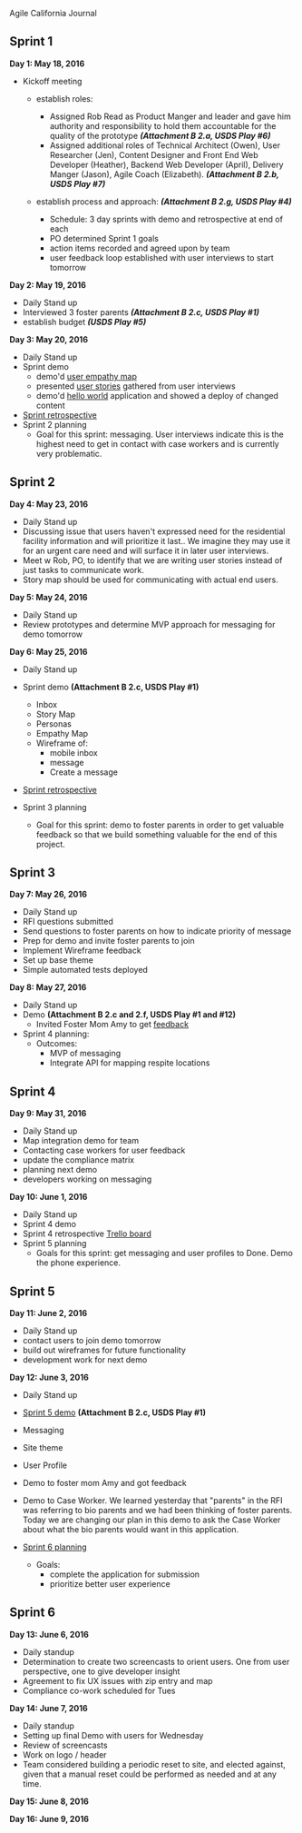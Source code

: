 Agile California Journal

Sprint 1
--------

**Day 1: May 18, 2016**

 - Kickoff meeting 
	 - establish roles:
		 - Assigned Rob Read as Product Manger and leader and gave him authority and responsibility to hold them accountable for the quality of the prototype ***(Attachment B 2.a, USDS Play #6)***
		 - Assigned additional roles of Technical Architect (Owen), User Researcher (Jen), Content Designer and Front End Web Developer (Heather), Backend Web Developer (April), Delivery Manger (Jason), Agile Coach (Elizabeth). ***(Attachment B 2.b, USDS Play #7)***

	 - establish process and approach: ***(Attachment B 2.g, USDS Play #4)***
		 - Schedule: 3 day sprints with demo and retrospective at end of each 
		 - PO determined Sprint 1 goals
		 - action items recorded and agreed upon by team
		 - user feedback loop established with user interviews to start tomorrow

**Day  2: May 19, 2016**

 - Daily Stand up
 - Interviewed 3 foster parents ***(Attachment B 2.c, USDS Play #1)***
 - establish budget ***(USDS Play #5)***

**Day  3: May 20, 2016**
 - Daily Stand up
 - Sprint demo
	 - demo'd [user empathy map](https://docs.google.com/drawings/d/1vKltBbr4q1weOuKUVA5cYhGBy_1yYy6AIhU1l_RI1_M/edit)
	 - presented [user stories](https://docs.google.com/document/d/1csq4ndL_YuYmlKHHJobWSGa3fFQEfRrcgWmAek61E0w/edit) gathered from user interviews
	 - demo'd [hello world](http://agile-ca.civicactions.com/) application and showed a deploy of changed content
 - [Sprint retrospective](https://trello.com/b/cn0AuaG3/agile-ca-sprint-1-retrospective) 
 - Sprint 2 planning
	 - Goal for this sprint: messaging. User interviews indicate this is the highest need to get in contact with case workers and is currently very problematic.

Sprint 2
--------
**Day  4: May 23, 2016**
- Daily Stand up
- Discussing issue that users haven't expressed need for the residential facility information and will prioritize it last.. We imagine they may use it for an urgent care need and will surface it in later user interviews.
- Meet w Rob, PO, to identify that we are writing user stories instead of just tasks to communicate work. 
- Story map should be used for communicating with actual end users.

**Day  5: May 24, 2016**
- Daily Stand up
- Review prototypes and determine MVP approach for messaging for demo tomorrow

**Day 6: May 25, 2016**
 - Daily Stand up
 - Sprint demo **(Attachment B 2.c, USDS Play #1)**
	 - Inbox 
	- Story Map
	- Personas
	- Empathy Map
	- Wireframe of: 
		- mobile inbox 
		- message 
		- Create a message

 - [Sprint retrospective](https://trello.com/b/UCOjNAkO/agile-ca-sprint-2-retrospective) 
 - Sprint 3 planning
	 - Goal for this sprint:  demo to foster parents in order to get valuable feedback so that we build something valuable for the end of this project.

Sprint 3
--------
**Day  7: May 26, 2016**
 - Daily Stand up
 - RFI questions submitted
 - Send questions to foster parents on how to indicate priority of message
 - Prep for demo and invite foster parents to join
 - Implement Wireframe feedback
 - Set up base theme
 - Simple automated tests deployed
 
**Day  8: May 27, 2016**
 - Daily Stand up
 - Demo **(Attachment B 2.c and 2.f, USDS Play #1 and #12)**
	 - Invited Foster Mom Amy to get [feedback](https://docs.google.com/document/d/1R78M92rW6r0MWtqPMwES3GdxIQRMXx_hZMs_XJ4cUfo/edit?ts=57487340#heading=h.74uvvfivdo17)
 - Sprint 4 planning:
	 - Outcomes:
		- MVP of messaging
		- Integrate API for mapping respite locations

Sprint 4
--------
**Day  9: May 31, 2016**
- Daily Stand up
- Map integration demo for team
- Contacting case workers for user feedback
- update the compliance matrix
- planning next demo
- developers working on messaging
		
**Day  10: June 1, 2016**
- Daily Stand up
- Sprint 4 demo
- Sprint 4 retrospective [Trello board](https://trello.com/b/TDJOeV2E/agile-ca-sprint-4-retrospective)
- Sprint 5 planning
	- Goals for this sprint: get messaging and user profiles to Done. Demo the phone experience.

Sprint 5
--------
**Day  11: June 2, 2016**
- Daily Stand up
- contact users to join demo tomorrow
- build out wireframes for future functionality
- development work for next demo

**Day  12: June 3, 2016**
- Daily Stand up
- [Sprint 5 demo](https://github.com/CivicActions/agile-california/blob/master/call-notes/sprint-5-demo.md) **(Attachment B 2.c, USDS Play #1)**
 - Messaging
 - Site theme
 - User Profile 
 
- Demo to foster mom Amy and got feedback
- Demo to Case Worker. We learned yesterday that "parents" in the RFI was referring to bio parents and we had been thinking of foster parents. Today we are changing our plan in this demo to ask the Case Worker about what the bio parents would want in this application.

- [Sprint 6 planning](https://github.com/CivicActions/agile-california/blob/master/call-notes/sprint-6-planning.md)
	- Goals:
		- complete the application for submission
		- prioritize better user experience


Sprint 6
--------
**Day  13: June 6, 2016**
- Daily standup
- Determination to create two screencasts to orient users. One from user perspective, one to give developer insight 
- Agreement to fix UX issues with zip entry and map 
- Compliance co-work scheduled for Tues 

**Day  14: June 7, 2016**
- Daily standup
- Setting up final Demo with users for Wednesday
- Review of screencasts
- Work on logo / header 
- Team considered building a periodic reset to site, and elected against, given that a manual reset could be performed as needed and at any time. 

**Day  15: June 8, 2016**

**Day  16: June 9, 2016**
